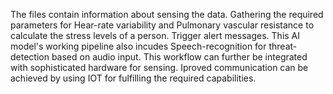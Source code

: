 The files contain information about sensing the data.
Gathering the required parameters for Hear-rate variability and Pulmonary vascular resistance to calculate the stress levels of a person.
 Trigger alert messages.
 This AI model's working pipeline also incudes Speech-recognition for threat-detection based on audio input.
 This workflow can further be integrated with sophisticated hardware for sensing.
 Iproved communication can be achieved by using IOT for fulfilling the required capabilities. 
